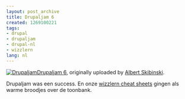 ```yaml
---
layout: post_archive
title: Drupaljam 6
created: 1269100221
tags:
- drupal
- drupaljam
- drupal-nl
- wizzlern
lang: nl
---
```

[![Drupaljam](http://farm5.static.flickr.com/4040/4447766976_ff364e849e.jpg)](http://www.flickr.com/photos/skibinski/4447766976/ "flickr")[Drupaljam 6](http://www.flickr.com/photos/skibinski/4447766976/), originally uploaded by [Albert Skibinski](http://www.flickr.com/people/skibinski/).

Drupaljam was een success. En onze  [wizzlern cheat sheets](http://wizzlern.nl/drupal/cheat-sheets) gingen als warme broodjes over de toonbank.<!--break-->
